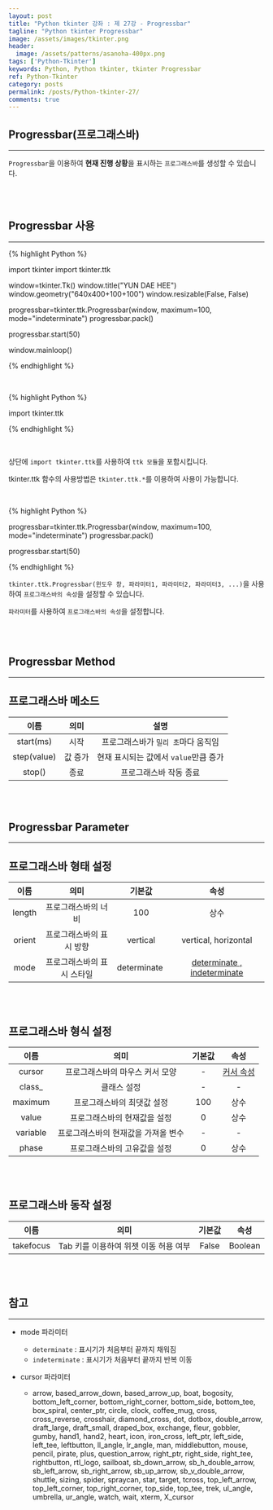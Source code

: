 ```yaml
---
layout: post
title: "Python tkinter 강좌 : 제 27강 - Progressbar"
tagline: "Python tkinter Progressbar"
image: /assets/images/tkinter.png
header:
  image: /assets/patterns/asanoha-400px.png
tags: ['Python-Tkinter']
keywords: Python, Python tkinter, tkinter Progressbar
ref: Python-Tkinter
category: posts
permalink: /posts/Python-tkinter-27/
comments: true
---
```


## Progressbar(프로그래스바) ##
----------

`Progressbar`을 이용하여 **현재 진행 상황**을 표시하는 `프로그래스바`를 생성할 수 있습니다.

<br>
<br>

## Progressbar 사용 ##
----------

{% highlight Python %}

import tkinter
import tkinter.ttk

window=tkinter.Tk()
window.title("YUN DAE HEE")
window.geometry("640x400+100+100")
window.resizable(False, False)

progressbar=tkinter.ttk.Progressbar(window, maximum=100, mode="indeterminate")
progressbar.pack()

progressbar.start(50)

window.mainloop()

{% endhighlight %}

<br>

{% highlight Python %}

import tkinter.ttk

{% endhighlight %}

<br>

상단에 `import tkinter.ttk`를 사용하여 `ttk 모듈`을 포함시킵니다.

tkinter.ttk 함수의 사용방법은 `tkinter.ttk.*`를 이용하여 사용이 가능합니다.

<br>

{% highlight Python %}

progressbar=tkinter.ttk.Progressbar(window, maximum=100, mode="indeterminate")
progressbar.pack()

progressbar.start(50)

{% endhighlight %}

`tkinter.ttk.Progressbar(윈도우 창, 파라미터1, 파라미터2, 파라미터3, ...)`을 사용하여 `프로그래스바의 속성`을 설정할 수 있습니다.

`파라미터`를 사용하여 `프로그래스바의 속성`을 설정합니다.

<br>
<br>

## Progressbar Method ##
----------

## 프로그래스바 메소드 ##

|              이름              |       의미       |                       설명                      |
|:------------------------------:|:----------------:|:-----------------------------------------------:|
|     start(ms)    |   시작  |      프로그래스바가 `밀리 초`마다 움직임       |
| step(value) |    값 증가   | 현재 표시되는 값에서 `value`만큼 증가 |
| stop() |    종료  | 프로그래스바 작동 종료 |

<br>
<br>

## Progressbar Parameter ##
----------

## 프로그래스바 형태 설정 ##

|      이름      |               의미               |      기본값      |                    속성                    |
|:--------------:|:--------------------------------:|:----------------:|:------------------------------------------:|
| length | 프로그래스바의 너비 | 100 | 상수 |
| orient | 프로그래스바의 표시 방향 | vertical | vertical, horizontal |
| mode | 프로그래스바의 표시 스타일 | determinate | [determinate , indeterminate](#reference-1)    |

<br>
<br>

## 프로그래스바 형식 설정 ##

|   이름   |                           의미                          |     기본값    |                                          속성                                          |
|:--------:|:-------------------------------------------------------:|:-------------:|:--------------------------------------------------------------------------------------:|
|  cursor  |      프로그래스바의 마우스 커서 모양                 |       -       |          [커서 속성](#reference-2)             |
|  class_  |      클래스 설정                 |       -       |      -    |  
|   maximum |          프로그래스바의 최댓값 설정 | 100 |   상수 |
|   value |  프로그래스바의 현재값을 설정 | 0 |    상수        |
|   variable |  프로그래스바의 현재값을 가져올 변수 | - |    -        |
|   phase |  프로그래스바의 고유값을 설정 | 0 |    상수        |

<br>
<br>

## 프로그래스바 동작 설정 ##


|         이름        |              의미              |         기본값        | 속성 |
|:-------------------:|:------------------------------:|:-----------------:|:----:|
|    takefocus |    Tab 키를 이용하여 위젯 이동 허용 여부  | False |  Boolean |

<br>
<br>

## 참고 ##
----------

<a id="reference-1"></a>

* mode 파라미터

    - `determinate` : 표시기가 처음부터 끝까지 채워짐
    - `indeterminate` : 표시기가 처음부터 끝까지 반복 이동


<a id="reference-2"></a>

* cursor 파라미터

    - arrow, based_arrow_down, based_arrow_up, boat, bogosity, bottom_left_corner, bottom_right_corner, bottom_side, bottom_tee, box_spiral, center_ptr, circle, clock,	coffee_mug, cross, cross_reverse, crosshair, diamond_cross, dot, dotbox, double_arrow, draft_large, draft_small, draped_box, exchange, fleur, gobbler, gumby, hand1, hand2, heart, icon, iron_cross, left_ptr, left_side, left_tee, leftbutton, ll_angle, lr_angle, man, middlebutton, mouse, pencil, pirate, plus, question_arrow, right_ptr, right_side, right_tee, rightbutton, rtl_logo, sailboat, sb_down_arrow, sb_h_double_arrow, sb_left_arrow, sb_right_arrow, sb_up_arrow, sb_v_double_arrow, shuttle, sizing, spider, spraycan, star, target, tcross, top_left_arrow, top_left_corner, top_right_corner, top_side, top_tee, trek, ul_angle, umbrella, ur_angle, watch, wait, xterm, X_cursor

